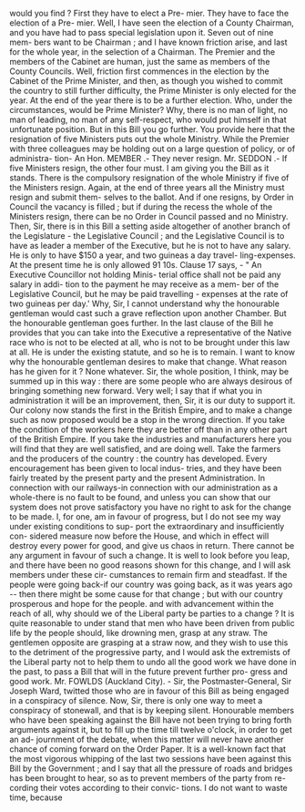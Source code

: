 would you find ? First they have to elect a Pre- mier. They have to face the election of a Pre- mier. Well, I have seen the election of a County Chairman, and you have had to pass special legislation upon it. Seven out of nine mem- bers want to be Chairman ; and I have known friction arise, and last for the whole year, in the selection of a Chairman. The Premier and the members of the Cabinet are human, just the same as members of the County Councils. Well, friction first commences in the election by the Cabinet of the Prime Minister, and then, as though you wished to commit the country to still further difficulty, the Prime Minister is only elected for the year. At the end of the year there is to be a further election. Who, under the circumstances, would be Prime Minister? Why, there is no man of light, no man of leading, no man of any self-respect, who would put himself in that unfortunate position. But in this Bill you go further. You provide here that the resignation of five Ministers puts out the whole Ministry. While the Premier with three colleagues may be holding out on a large question of policy, or of administra- tion- An Hon. MEMBER .- They never resign. Mr. SEDDON .- If five Ministers resign, the other four must. I am giving you the Bill as it stands. There is the compulsory resignation of the whole Ministry if five of the Ministers resign. Again, at the end of three years all the Ministry must resign and submit them- selves to the ballot. And if one resigns, by Order in Council the vacancy is filled ; but if during the recess the whole of the Ministers resign, there can be no Order in Council passed and no Ministry. Then, Sir, there is in this Bill a setting aside altogether of another branch of the Legislature - the Legislative Council ; and the Legislative Council is to have as leader a member of the Executive, but he is not to have any salary. He is only to have $150 a year, and two guineas a day travel- ling-expenses. At the present time he is only allowed 91 10s. Clause 17 says, - " An Executive Councillor not holding Minis- terial office shall not be paid any salary in addi- tion to the payment he may receive as a mem- ber of the Legislative Council, but he may be paid travelling - expenses at the rate of two guineas per day.' Why, Sir, I cannot understand why the honourable gentleman would cast such a grave reflection upon another Chamber. But the honourable gentleman goes further. In the last clause of the Bill he provides that you can take into the Executive a representative of the Native race who is not to be elected at all, who is not to be brought under this law at all. He is under the existing statute, and so he is to remain. I want to know why the honourable gentleman desires to make that change. What reason has he given for it ? None whatever. Sir, the whole position, I think, may be summed up in this way : there are some people who are always desirous of bringing something new forward. Very well; I say that if what you in administration it will be an improvement, then, Sir, it is our duty to support it. Our colony now stands the first in the British Empire, and to make a change such as now proposed would be a stop in the wrong direction. If you take the condition of the workers here they are better off than in any other part of the British Empire. If you take the industries and manufacturers here you will find that they are well satisfied, and are doing well. Take the farmers and the producers of the country : the country has developed. Every encouragement has been given to local indus- tries, and they have been fairly treated by the present party and the present Administration. In connection with our railways-in connection with our administration as a whole-there is no fault to be found, and unless you can show that our system does not prove satisfactory you have no right to ask for the change to be made. I, for one, am in favour of progress, but I do not see my way under existing conditions to sup- port the extraordinary and insufficiently con- sidered measure now before the House, and which in effect will destroy every power for good, and give us chaos in return. There cannot be any argument in favour of such a change. It is well to look before you leap, and there have been no good reasons shown for this change, and I will ask members under these cir- cumstances to remain firm and steadfast. If the people were going back-if our country was going back, as it was years ago -- then there might be some cause for that change ; but with our country prosperous and hope for the people. and with advancement within the reach of all, why should we of the Liberal party be parties to a change ? It is quite reasonable to under stand that men who have been driven from public life by the people should, like drowning men, grasp at any straw. The gentlemen opposite are grasping at a straw now, and they wish to use this to the detriment of the progressive party, and I would ask the extremists of the Liberal party not to help them to undo all the good work we have done in the past, to pass a Bill that will in the future prevent further pro- gress and good work. Mr. FOWLDS (Auckland City). - Sir, the Postmaster-General, Sir Joseph Ward, twitted those who are in favour of this Bill as being engaged in a conspiracy of silence. Now, Sir, there is only one way to meet a conspiracy of stonewall, and that is by keeping silent. Honourable members who have been speaking against the Bill have not been trying to bring forth arguments against it, but to fill up the time till twelve o'clock, in order to get an ad- journment of the debate, when this matter will never have another chance of coming forward on the Order Paper. It is a well-known fact that the most vigorous whipping of the last two sessions have been against this Bill by the Government ; and I say that all the pressure of roads and bridges has been brought to hear, so as to prevent members of the party from re- cording their votes according to their convic- tions. I do not want to waste time, because 